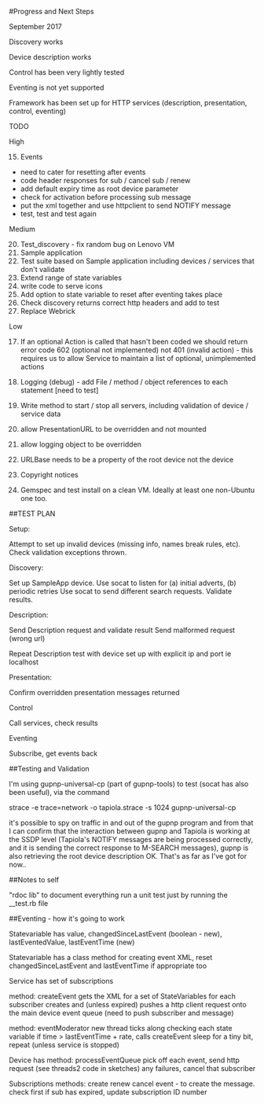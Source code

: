 #Progress and Next Steps

September 2017

Discovery works

Device description works

Control has been very lightly tested

Eventing is not yet supported

Framework has been set up for HTTP services (description, presentation, control, eventing)

TODO

High


15. Events
- need to cater for resetting after events
- code header responses for sub / cancel sub / renew
- add default expiry time as root device parameter
- check for activation before processing sub message
- put the xml together and use httpclient to send NOTIFY message
- test, test and test again

Medium

20.  Test_discovery - fix random bug on Lenovo VM
10. Sample application
12. Test suite based on Sample application including devices / services that don't validate
18. Extend range of state variables
7.  write code to serve icons
16. Add option to state variable to reset after eventing takes place
21.  Check discovery returns correct http headers and add to test
23.  Replace Webrick

Low

17.  If an optional Action is called that hasn't been coded we should return error code 602 (optional not implemented) not 401 (invalid action) - this requires us to allow Service to maintain a list of optional, unimplemented actions

2. Logging (debug) - add File / method / object references to each statement [need to test]
4. Write method to start / stop all servers, including validation of device / service data
6.  allow PresentationURL to be overridden and not mounted
8.  allow logging object to be overridden
9.  URLBase needs to be a property of the root device not the device
11. Copyright notices
22. Gemspec and test install on a clean VM.  Ideally at least one non-Ubuntu one too.

##TEST PLAN

Setup:

Attempt to set up invalid devices (missing info, names break rules, etc).  Check validation exceptions thrown.

Discovery:

Set up SampleApp device.
Use socat to listen for (a) initial adverts, (b) periodic retries
Use socat to send different search requests.  Validate results.

Description:

Send Description request and validate result
Send malformed request (wrong url) 

Repeat Description test with device set up with explicit ip and port ie localhost

Presentation:

Confirm overridden presentation messages returned

Control

Call services, check results

Eventing

Subscribe, get events back


##Testing and Validation

I'm using gupnp-universal-cp (part of gupnp-tools) to test (socat has also been useful), via the command

strace -e trace=network -o tapiola.strace -s 1024 gupnp-universal-cp

it's possible to spy on traffic in and out of the gupnp program and from that I can confirm that the interaction between gupnp and Tapiola is working at the SSDP level (Tapiola's NOTIFY messages are being processed correctly, and it is sending the correct response to M-SEARCH messages), gupnp is also retrieving the root device description OK.  That's as far as I've got for now..



##Notes to self

"rdoc lib" to document everything
run a unit test just by running the __test.rb file

##Eventing - how it's going to work

Statevariable has value, changedSinceLastEvent (boolean - new), lastEventedValue, lastEventTime (new)

Statevariable has a class method for creating event XML, reset changedSinceLastEvent and lastEventTime if appropriate too

Service has set of subscriptions

method: createEvent 
gets the XML for a set of StateVariables
for each subscriber creates and (unless expired) pushes a http client request onto the main device event queue (need to push subscriber and message)

method: eventModerator
new thread
ticks along checking each state variable
if time > lastEventTime + rate, calls createEvent
sleep for a tiny bit, repeat (unless service is stopped)

Device has
method: processEventQueue
pick off each event, send http request (see threads2 code in sketches)
any failures, cancel that subscriber


Subscriptions
methods:
create
renew
cancel
event - to create the message.  check first if sub has expired, update subscription ID number
